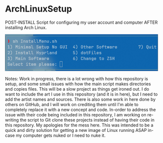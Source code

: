 # ArchLinuxSetup
POST-INSTALL Script for configuring my user account and computer AFTER installing Arch Linux.

![image](https://github.com/marcellofchua/ArchLinuxSetup/blob/main/Screenshot.png)

Notes:
Work in progress, there is a lot wrong with how this repository is setup, and some small issues with how the main script makes directories and copies files.
This will be a slow project as things get ironed out.
I do want to include the art I use in this repository (and it is in here), but I need to add the artist names and sources.
There is also some work in here done by others on GitHub, and I will work on crediting them until I'm able to completely replace it with a new concept and code.
In-order to address the issue with their code being included in this repository, I am working on re-writing the script to Git clone these projects instead of having their code in this repository.
My apologies for the mess here. This was intended to be a quick and dirty solution for getting a new image of Linux running ASAP in-case my computer gets nuked or I need to nuke it.
